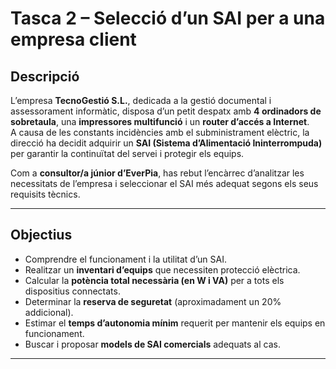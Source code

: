 # Tasca 2 – Selecció d’un SAI per a una empresa client

## Descripció
L’empresa **TecnoGestió S.L.**, dedicada a la gestió documental i assessorament informàtic, disposa d’un petit despatx amb **4 ordinadors de sobretaula**, una **impressores multifunció** i un **router d’accés a Internet**.  
A causa de les constants incidències amb el subministrament elèctric, la direcció ha decidit adquirir un **SAI (Sistema d’Alimentació Ininterrompuda)** per garantir la continuïtat del servei i protegir els equips.

Com a **consultor/a júnior d’EverPia**, has rebut l’encàrrec d’analitzar les necessitats de l’empresa i seleccionar el SAI més adequat segons els seus requisits tècnics.

---

## Objectius
- Comprendre el funcionament i la utilitat d’un SAI.  
- Realitzar un **inventari d’equips** que necessiten protecció elèctrica.  
- Calcular la **potència total necessària (en W i VA)** per a tots els dispositius connectats.  
- Determinar la **reserva de seguretat** (aproximadament un 20% addicional).  
- Estimar el **temps d’autonomia mínim** requerit per mantenir els equips en funcionament.  
- Buscar i proposar **models de SAI comercials** adequats al cas.

---
